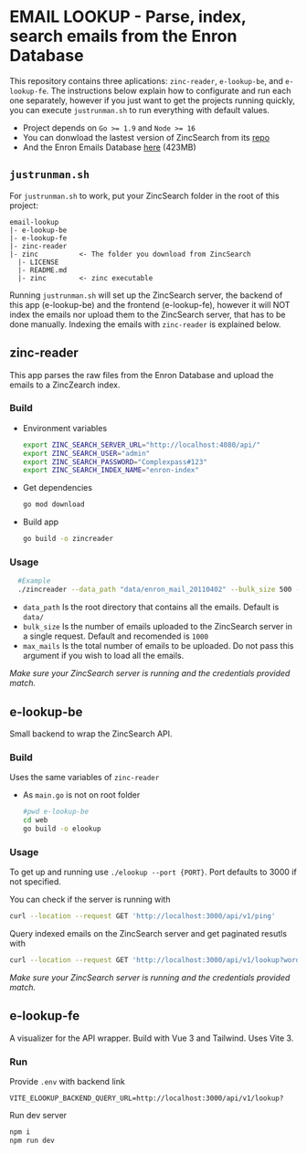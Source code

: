 # EMAIL LOOKUP - Parse, index, search emails from the Enron Database

This repository contains three aplications: `zinc-reader`, `e-lookup-be`, and `e-lookup-fe`. The instructions below explain how to configurate and run each one separately, however if you just want to get the projects running quickly, you can execute `justrunman.sh` to run everything with default values.

* Project depends on `Go >= 1.9` and `Node >= 16`
* You can donwload the lastest version of ZincSearch from its [repo](https://github.com/zinclabs/zinc/releases)
* And the Enron Emails Database [here](http://www.cs.cmu.edu/~enron/enron_mail_20110402.tgz) (423MB)

## `justrunman.sh`

For `justrunman.sh` to work, put your ZincSearch folder in the root of this project:
  ```
  email-lookup
  |- e-lookup-be
  |- e-lookup-fe
  |- zinc-reader
  |- zinc          <- The folder you download from ZincSearch
    |- LICENSE
    |- README.md
    |- zinc        <- zinc executable
  ```

Running `justrunman.sh` will set up the ZincSearch server, the backend of this app (e-lookup-be) and the frontend (e-lookup-fe),
however it will NOT index the emails nor upload them to the ZincSearch server, that has to be done manually. Indexing the emails with `zinc-reader` is explained below.

## **zinc-reader**

This app parses the raw files from the Enron Database and upload the emails to a ZincZearch index.

### Build

* Environment variables
    ```bash
    export ZINC_SEARCH_SERVER_URL="http://localhost:4080/api/"
    export ZINC_SEARCH_USER="admin"
    export ZINC_SEARCH_PASSWORD="Complexpass#123"
    export ZINC_SEARCH_INDEX_NAME="enron-index"
    ```
* Get dependencies
    ```bash
    go mod download
    ```

* Build app
    ```bash
    go build -o zincreader
    ```

### Usage

```bash
  #Example
  ./zincreader --data_path "data/enron_mail_20110402" --bulk_size 500 --max_mails 15000
  ```

* `data_path` Is the root directory that contains all the emails. Default is `data/`
* `bulk_size` Is the number of emails uploaded to the ZincSearch server in a single request. Default and recomended is `1000`
* `max_mails` Is the total number of emails to be uploaded. Do not pass this argument if you wish to load all the emails.

*Make sure your ZincSearch server is running and the credentials provided match.*

## **e-lookup-be**

Small backend to wrap the ZincSearch API.

### Build

Uses the same variables of `zinc-reader`
* As `main.go` is not on root folder
    ```bash
    #pwd e-lookup-be
    cd web
    go build -o elookup
    ```

### Usage

To get up and running use `./elookup --port {PORT}`. Port defaults to 3000 if not specified.

You can check if the server is running with
  ```bash
  curl --location --request GET 'http://localhost:3000/api/v1/ping'
  ```
    
Query indexed emails on the ZincSearch server and get paginated resutls with
  ```bash
  curl --location --request GET 'http://localhost:3000/api/v1/lookup?word=money&page=2&max_per_page=10'
  ```

*Make sure your ZincSearch server is running and the credentials provided match.*

## **e-lookup-fe**

A visualizer for the API wrapper. Build with Vue 3 and Tailwind. Uses Vite 3.

### Run

Provide `.env` with backend link
  ```
  VITE_ELOOKUP_BACKEND_QUERY_URL=http://localhost:3000/api/v1/lookup?
  ```

Run dev server
  ```bash
  npm i
  npm run dev
  ```